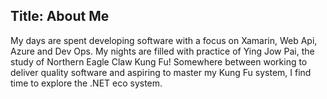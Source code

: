 Title: About Me
---

My days are spent developing software with a focus on Xamarin, Web Api, Azure and Dev Ops.  My nights are filled with practice of Ying Jow Pai, the study of Northern Eagle Claw Kung Fu!  Somewhere between working to deliver quality software and aspiring to master my Kung Fu system, I find time to explore the .NET eco system.
